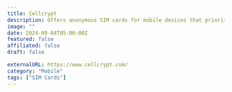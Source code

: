 ```yaml
---
title: Cellcrypt
description: Offers anonymous SIM cards for mobile devices that prioritize user privacy and security.
image: ""
date: 2024-09-04T05:00:00Z
featured: false
affiliated: false
draft: false

externalURL: https://www.cellcrypt.com/
category: "Mobile"
tags: ["SIM Cards"]
---
```

